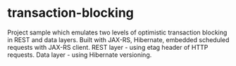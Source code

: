 # transaction-blocking
Project sample which emulates two levels of optimistic transaction blocking in REST and data layers. 
Built with JAX-RS, Hibernate, embedded scheduled requests with JAX-RS client.
REST layer - using etag header of HTTP requests.
Data layer - using Hibernate versioning.
